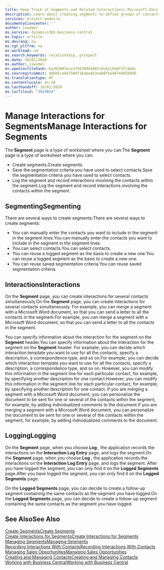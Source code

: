 ```yaml
---
title: Keep Track of Segments and Related Interactions| Microsoft Docs
description: Learn about creating segments to define groups of contacts and specifying interactions for segments.
services: project-madeira
documentationcenter: ''
author: jswymer
ms.service: dynamics365-business-central
ms.topic: article
ms.devlang: na
ms.tgt_pltfrm: na
ms.workload: na
ms.search.keywords: relationship, prospect
ms.date: 10/01/2020
ms.author: jswymer
ms.openlocfilehash: 6a363007ece179430949d0fc0c62cb9df3fc9dac
ms.sourcegitcommit: ddbb5cede750df1baba4b3eab8fbed6744b5b9d6
ms.translationtype: HT
ms.contentlocale: en-CA
ms.lasthandoff: 10/01/2020
ms.locfileid: "3923654"
---
```

# <a name="manage-interactions-for-segments"></a><span data-ttu-id="bad03-103">Manage Interactions for Segments</span><span class="sxs-lookup"><span data-stu-id="bad03-103">Manage Interactions for Segments</span></span>
<span data-ttu-id="bad03-104">The **Segment** page is a type of worksheet where you can:</span><span class="sxs-lookup"><span data-stu-id="bad03-104">The **Segment** page is a type of worksheet where you can:</span></span>

* <span data-ttu-id="bad03-105">Create segments.</span><span class="sxs-lookup"><span data-stu-id="bad03-105">Create segments.</span></span>
* <span data-ttu-id="bad03-106">Save the segmentation criteria you have used to select contacts.</span><span class="sxs-lookup"><span data-stu-id="bad03-106">Save the segmentation criteria you have used to select contacts.</span></span>
* <span data-ttu-id="bad03-107">Log the segment and record interactions involving the contacts within the segment.</span><span class="sxs-lookup"><span data-stu-id="bad03-107">Log the segment and record interactions involving the contacts within the segment.</span></span>

## <a name="segmenting"></a><span data-ttu-id="bad03-108">Segmenting</span><span class="sxs-lookup"><span data-stu-id="bad03-108">Segmenting</span></span>
<span data-ttu-id="bad03-109">There are several ways to create segments:</span><span class="sxs-lookup"><span data-stu-id="bad03-109">There are several ways to create segments:</span></span>

* <span data-ttu-id="bad03-110">You can manually enter the contacts you want to include in the segment in the segment lines.</span><span class="sxs-lookup"><span data-stu-id="bad03-110">You can manually enter the contacts you want to include in the segment in the segment lines.</span></span>
* <span data-ttu-id="bad03-111">You can select contacts.</span><span class="sxs-lookup"><span data-stu-id="bad03-111">You can select contacts.</span></span>
* <span data-ttu-id="bad03-112">You can reuse a logged segment as the basis to create a new one.</span><span class="sxs-lookup"><span data-stu-id="bad03-112">You can reuse a logged segment as the basis to create a new one.</span></span>
* <span data-ttu-id="bad03-113">You can reuse saved segmentation criteria.</span><span class="sxs-lookup"><span data-stu-id="bad03-113">You can reuse saved segmentation criteria.</span></span>

## <a name="interactions"></a><span data-ttu-id="bad03-114">Interactions</span><span class="sxs-lookup"><span data-stu-id="bad03-114">Interactions</span></span>
<span data-ttu-id="bad03-115">On the **Segment** page, you can create interactions for several contacts simultaneously.</span><span class="sxs-lookup"><span data-stu-id="bad03-115">On the **Segment** page, you can create interactions for several contacts simultaneously.</span></span> <span data-ttu-id="bad03-116">For example, you can merge a segment with a Microsoft Word document, so that you can send a letter to all the contacts in the segment.</span><span class="sxs-lookup"><span data-stu-id="bad03-116">For example, you can merge a segment with a Microsoft Word document, so that you can send a letter to all the contacts in the segment.</span></span>

<span data-ttu-id="bad03-117">You can specify information about the interaction for the segment on the **Segment** header.</span><span class="sxs-lookup"><span data-stu-id="bad03-117">You can specify information about the interaction for the segment on the **Segment** header.</span></span> <span data-ttu-id="bad03-118">For example, you can decide which interaction template you want to use for all the contacts, specify a description, a correspondence type, and so on.</span><span class="sxs-lookup"><span data-stu-id="bad03-118">For example, you can decide which interaction template you want to use for all the contacts, specify a description, a correspondence type, and so on.</span></span> <span data-ttu-id="bad03-119">However, you can modify this information in the segment line for each particular contact, for example, by specifying another description for one contact.</span><span class="sxs-lookup"><span data-stu-id="bad03-119">However, you can modify this information in the segment line for each particular contact, for example, by specifying another description for one contact.</span></span> <span data-ttu-id="bad03-120">If you are merging a segment with a Microsoft Word document, you can personalize the document to be sent for one or several of the contacts within the segment, for example, by adding individualized comments to the document.</span><span class="sxs-lookup"><span data-stu-id="bad03-120">If you are merging a segment with a Microsoft Word document, you can personalize the document to be sent for one or several of the contacts within the segment, for example, by adding individualized comments to the document.</span></span>

## <a name="logging"></a><span data-ttu-id="bad03-121">Logging</span><span class="sxs-lookup"><span data-stu-id="bad03-121">Logging</span></span>
<span data-ttu-id="bad03-122">On the **Segment** page, when you choose **Log** , the application records the interactions on the **Interaction Log Entry** page, and logs the segment.</span><span class="sxs-lookup"><span data-stu-id="bad03-122">On the **Segment** page, when you choose **Log** , the application records the interactions on the **Interaction Log Entry** page, and logs the segment.</span></span> <span data-ttu-id="bad03-123">After you have logged the segment, you can only find it on the **Logged Segments** page.</span><span class="sxs-lookup"><span data-stu-id="bad03-123">After you have logged the segment, you can only find it on the **Logged Segments** page.</span></span>

<span data-ttu-id="bad03-124">On the **Logged Segments** page, you can decide to create a follow-up segment containing the same contacts as the segment you have logged.</span><span class="sxs-lookup"><span data-stu-id="bad03-124">On the **Logged Segments** page, you can decide to create a follow-up segment containing the same contacts as the segment you have logged.</span></span>

## <a name="see-also"></a><span data-ttu-id="bad03-125">See Also</span><span class="sxs-lookup"><span data-stu-id="bad03-125">See Also</span></span>
[<span data-ttu-id="bad03-126">Create Segments</span><span class="sxs-lookup"><span data-stu-id="bad03-126">Create Segments</span></span>](marketing-how-create-segment.md)  
[<span data-ttu-id="bad03-127">Create Interactions for Segments</span><span class="sxs-lookup"><span data-stu-id="bad03-127">Create Interactions for Segments</span></span>](marketing-how-create-interactions.md)  
[<span data-ttu-id="bad03-128">Managing Segments</span><span class="sxs-lookup"><span data-stu-id="bad03-128">Managing Segments</span></span>](marketing-segments.md)  
[<span data-ttu-id="bad03-129">Recording Interactions With Contacts</span><span class="sxs-lookup"><span data-stu-id="bad03-129">Recording Interactions With Contacts</span></span>](marketing-interactions.md)  
[<span data-ttu-id="bad03-130">Managing Sales Opportunities</span><span class="sxs-lookup"><span data-stu-id="bad03-130">Managing Sales Opportunities</span></span>](marketing-manage-sales-opportunities.md)  
[<span data-ttu-id="bad03-131">Creating and Managing Contacts</span><span class="sxs-lookup"><span data-stu-id="bad03-131">Creating and Managing Contacts</span></span>](marketing-contacts.md)  
[<span data-ttu-id="bad03-132">Working with Business Central</span><span class="sxs-lookup"><span data-stu-id="bad03-132">Working with Business Central</span></span>](ui-work-product.md)
